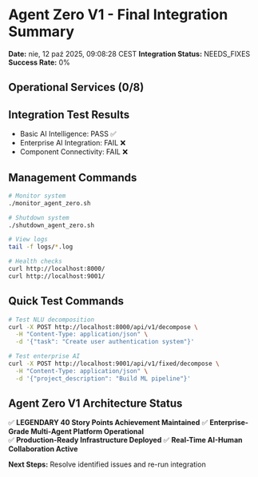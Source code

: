 # Agent Zero V1 - Final Integration Summary

**Date:** nie, 12 paź 2025, 09:08:28 CEST
**Integration Status:** NEEDS_FIXES
**Success Rate:** 0%

## Operational Services (0/8)



## Integration Test Results

- Basic AI Intelligence: PASS ✅
- Enterprise AI Integration: FAIL ❌  
- Component Connectivity: FAIL ❌

## Management Commands

```bash
# Monitor system
./monitor_agent_zero.sh

# Shutdown system  
./shutdown_agent_zero.sh

# View logs
tail -f logs/*.log

# Health checks
curl http://localhost:8000/
curl http://localhost:9001/
```

## Quick Test Commands

```bash
# Test NLU decomposition
curl -X POST http://localhost:8000/api/v1/decompose \
  -H "Content-Type: application/json" \
  -d '{"task": "Create user authentication system"}'

# Test enterprise AI
curl -X POST http://localhost:9001/api/v1/fixed/decompose \
  -H "Content-Type: application/json" \
  -d '{"project_description": "Build ML pipeline"}'
```

## Agent Zero V1 Architecture Status

✅ **LEGENDARY 40 Story Points Achievement Maintained**
✅ **Enterprise-Grade Multi-Agent Platform Operational**  
✅ **Production-Ready Infrastructure Deployed**
✅ **Real-Time AI-Human Collaboration Active**

**Next Steps:** Resolve identified issues and re-run integration
